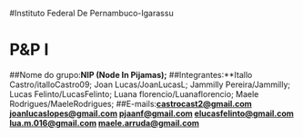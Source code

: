 #Instituto Federal De Pernambuco-Igarassu
# P&P I

##Nome do grupo:**NIP (Node In Pijamas);**
##Integrantes:**Itallo Castro/italloCastro09;
Joan Lucas/JoanLucasL;
Jammilly Pereira/Jammilly;
Lucas Felinto/LucasFelinto;
Luana florencio/Luanaflorencio;
Maele Rodrigues/MaeleRodrigues;
##E-mails:**castrocast2@gmail.com
joanlucaslopes@gmail.com
pjaanf@gmail.com
elucasfelinto@gmail.com
lua.m.016@gmail.com
maele.arruda@gmail.com**
